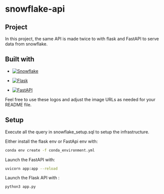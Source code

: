 # snowflake-api

## Project
In this project, the same API is made twice to with flask and FastAPI to serve data from snowflake.

## Built with

- [![Snowflake](https://img.shields.io/badge/Snowflake-646CFF?style=for-the-badge&logo=snowflake)](https://www.snowflake.com/)

- [![Flask](https://img.shields.io/badge/Flask-2.3.2-646CFF?style=for-the-badge&logo=Flask)](https://flask.palletsprojects.com/)

- [![FastAPI](https://img.shields.io/badge/FastAPI-0.99.0-646CFF?style=for-the-badge&logo=fastapi&logoColor=Green)](https://fastapi.tiangolo.com/)

Feel free to use these logos and adjust the image URLs as needed for your README file.

## Setup
Execute all the query in snowflake_setup.sql to setup the infrastructure.

Either install the flask env or FastApi env with:

```bash
conda env create -f conda_environment.yml
```

Launch the FastAPI with:
```bash
uvicorn app:app --reload
```

Launch the Flask API with :
```bash
python3 app.py
```